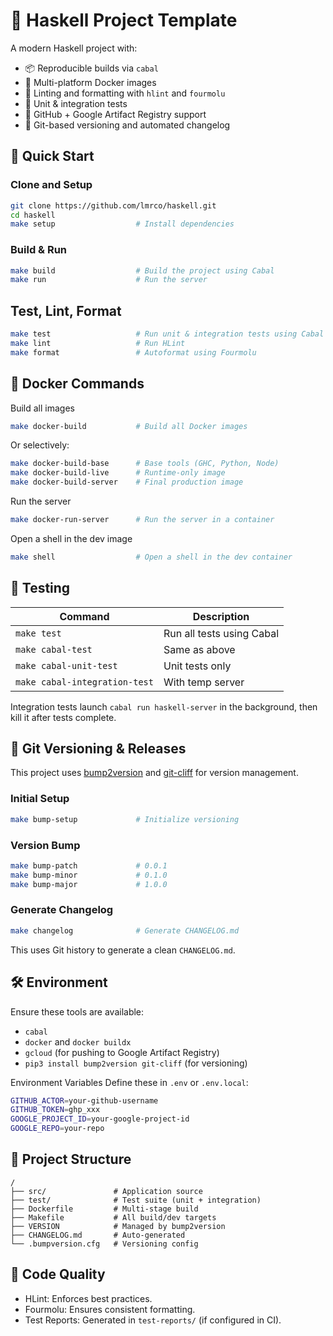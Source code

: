 # 🧪 Haskell Project Template

A modern Haskell project with:
- 📦 Reproducible builds via `cabal`
- 🐳 Multi-platform Docker images
- 🧹 Linting and formatting with `hlint` and `fourmolu`
- 🧪 Unit & integration tests
- 🚀 GitHub + Google Artifact Registry support
- 🔖 Git-based versioning and automated changelog

## 🚀 Quick Start

### Clone and Setup
```bash
git clone https://github.com/lmrco/haskell.git
cd haskell
make setup                  # Install dependencies
```

### Build & Run
```bash
make build                  # Build the project using Cabal
make run                    # Run the server
```

## Test, Lint, Format
```bash
make test                   # Run unit & integration tests using Cabal
make lint                   # Run HLint
make format                 # Autoformat using Fourmolu
```

## 🐳 Docker Commands

Build all images
```bash
make docker-build           # Build all Docker images
```

Or selectively:
```bash
make docker-build-base      # Base tools (GHC, Python, Node)
make docker-build-live      # Runtime-only image
make docker-build-server    # Final production image
```

Run the server
```bash
make docker-run-server      # Run the server in a container
```

Open a shell in the dev image
```bash
make shell                  # Open a shell in the dev container
```

## 🧪 Testing

| Command | Description |
| --- | --- |
| `make test` | Run all tests using Cabal |
| `make cabal-test` | Same as above |
| `make cabal-unit-test` | Unit tests only |
| `make cabal-integration-test` | With temp server |

Integration tests launch `cabal run haskell-server` in the background, then kill it after tests complete.

## 🔖 Git Versioning & Releases

This project uses [bump2version](https://github.com/c4urself/bump2version) and [git-cliff](https://github.com/orhun/git-cliff) for version management.

### Initial Setup
```bash
make bump-setup             # Initialize versioning
```

### Version Bump
```bash
make bump-patch             # 0.0.1
make bump-minor             # 0.1.0
make bump-major             # 1.0.0
```

### Generate Changelog
```bash
make changelog              # Generate CHANGELOG.md
```

This uses Git history to generate a clean `CHANGELOG.md`.

## 🛠 Environment

Ensure these tools are available:
- `cabal`
- `docker` and `docker buildx`
- `gcloud` (for pushing to Google Artifact Registry)
- `pip3 install bump2version git-cliff` (for versioning)

Environment Variables
Define these in `.env` or `.env.local`:
```bash
GITHUB_ACTOR=your-github-username
GITHUB_TOKEN=ghp_xxx
GOOGLE_PROJECT_ID=your-google-project-id
GOOGLE_REPO=your-repo
```

## 📁 Project Structure

```
/
├── src/               # Application source
├── test/              # Test suite (unit + integration)
├── Dockerfile         # Multi-stage build
├── Makefile           # All build/dev targets
├── VERSION            # Managed by bump2version
├── CHANGELOG.md       # Auto-generated
└── .bumpversion.cfg   # Versioning config
```

## 🧹 Code Quality

- HLint: Enforces best practices.
- Fourmolu: Ensures consistent formatting.
- Test Reports: Generated in `test-reports/` (if configured in CI).
